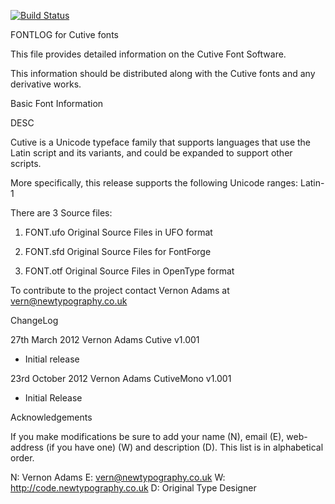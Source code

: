 [![Build Status](https://travis-ci.org/fontdirectory/cutivemono.svg?branch=master)](https://travis-ci.org/fontdirectory/cutivemono)

FONTLOG for Cutive fonts

This file provides detailed information on the Cutive 
Font Software.

This information should be distributed along with the 
Cutive fonts and any derivative works.

Basic Font Information

DESC

Cutive is a Unicode typeface family that supports languages 
that use the Latin script and its variants, and could be 
expanded to support other scripts.

More specifically, this release supports the following 
Unicode ranges: Latin-1

There are 3 Source files:


1. FONT.ufo Original Source Files in UFO format

2. FONT.sfd Original Source Files for FontForge

3. FONT.otf Original Source Files in OpenType format

To contribute to the project contact Vernon Adams
at vern@newtypography.co.uk

ChangeLog

27th March 2012 Vernon Adams Cutive v1.001
- Initial release

23rd October 2012 Vernon Adams CutiveMono v1.001
- Initial Release

Acknowledgements

If you make modifications be sure to add your name (N), 
email (E), web-address (if you have one) (W) and 
description (D). This list is in alphabetical order.

N: Vernon Adams
E: vern@newtypography.co.uk
W: http://code.newtypography.co.uk
D: Original Type Designer

